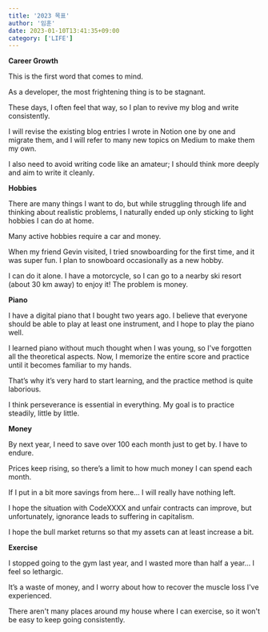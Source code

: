 ```yaml
---
title: '2023 목표'
author: '임훈'
date: 2023-01-10T13:41:35+09:00
category: ['LIFE']
---
```


**Career Growth**

This is the first word that comes to mind.

As a developer, the most frightening thing is to be stagnant.

These days, I often feel that way, so I plan to revive my blog and write consistently.

I will revise the existing blog entries I wrote in Notion one by one and migrate them,
and I will refer to many new topics on Medium to make them my own.

I also need to avoid writing code like an amateur; I should think more deeply and aim to write it cleanly.

**Hobbies**

There are many things I want to do, but while struggling through life and thinking about realistic problems, I naturally ended up only sticking to light hobbies I can do at home.

Many active hobbies require a car and money.

When my friend Gevin visited, I tried snowboarding for the first time, and it was super fun. I plan to snowboard occasionally as a new hobby.

I can do it alone. I have a motorcycle, so I can go to a nearby ski resort (about 30 km away) to enjoy it! The problem is money.

**Piano**

I have a digital piano that I bought two years ago. I believe that everyone should be able to play at least one instrument, and I hope to play the piano well.

I learned piano without much thought when I was young, so I've forgotten all the theoretical aspects. Now, I memorize the entire score and practice until it becomes familiar to my hands.

That’s why it’s very hard to start learning, and the practice method is quite laborious.

I think perseverance is essential in everything. My goal is to practice steadily, little by little.

**Money**

By next year, I need to save over 100 each month just to get by. I have to endure.

Prices keep rising, so there’s a limit to how much money I can spend each month.

If I put in a bit more savings from here… I will really have nothing left.

I hope the situation with CodeXXXX and unfair contracts can improve, but unfortunately, ignorance leads to suffering in capitalism.

I hope the bull market returns so that my assets can at least increase a bit.

**Exercise**

I stopped going to the gym last year, and I wasted more than half a year... I feel so lethargic.

It’s a waste of money, and I worry about how to recover the muscle loss I've experienced.

There aren't many places around my house where I can exercise, so it won't be easy to keep going consistently.